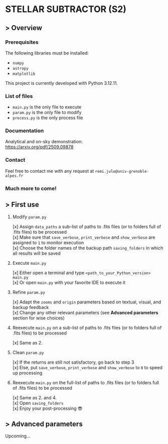 # STELLAR SUBTRACTOR (S2)

## > Overview

### Prerequisites

The following libraries must be installed:
- `numpy`
- `astropy`
- `matplotlib`

This project is currently developed with Python 3.12.11.

### List of files

- `main.py` is the only file to execute
- `param.py` is the only file to modify
- `process.py` is the only process file

### Documentation

Analytical and on-sky demonstration:  
https://arxiv.org/pdf/2509.09878

### Contact

Feel free to contact me with any request at `remi.julo@univ-grenoble-alpes.fr`

### Much more to come!

## > First use

1. Modify `param.py`

    [x] Assign `data_paths` a sub-list of paths to .fits files (or to folders full of .fits files) to be processed  
    [x] Make sure that `save_verbose`, `print_verbose` and `show_verbose` are assigned to `1` to monitor execution  
    [x] Choose the folder names of the backup path `saving_folders` in which all results will be saved

2. Execute `main.py`

    [x] Either open a terminal and type `<path_to_your_Python_version> main.py`  
    [x] Or open `main.py` with your favorite IDE to execute it

3. Refine `param.py`

    [x] Adapt the `zooms` and `origin` parameters based on textual, visual, and backup feedback  
    [x] Change any other relevant parameters (see **Advanced parameters** section for wise choices)

4. Reexecute `main.py` on a sub-list of paths to .fits files (or to folders full of .fits files) to be processed

    [x] Same as 2.

5. Clean `param.py`

    [x] If the returns are still not satisfactory, go back to step 3  
    [x] Else, put `save_verbose`, `print_verbose` and `show_verbose` to `0` to speed up processing

6. Reexecute `main.py` on the full-list of paths to .fits files (or to folders full of .fits files) to be processed

    [x] Same as 2. and 4.  
    [x] Open `saving_folders`  
    [x] Enjoy your post-processing 😎

## > Advanced parameters

Upcoming...
